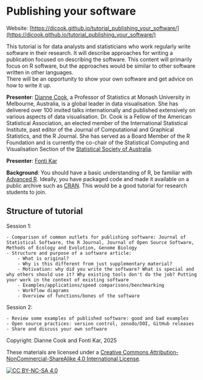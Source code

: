# Publishing your software

Website: [https://dicook.github.io/tutorial_publishing_your_software/](https://dicook.github.io/tutorial_publishing_your_software/)

This tutorial is for data analysts and statisticians who work regularly write 
software in their research. It will describe approaches for writing a publication 
focused on describing the software. This content will primarily focus on R software, 
but the approaches would be similar to other software written in other languages.  
There will be an opportunity to show your own software and get advice on how to write it up. 

**Presenter**: [Dianne Cook](https://www.dicook.org), a Professor of 
Statistics at Monash University in Melbourne, Australia, is a global leader
in data visualisation. She has delivered over 100 invited talks 
internationally and published extensively on various aspects of data 
visualisation. Dr. Cook is a Fellow of the American Statistical 
Association, an elected member of the International Statistical 
Institute, past editor of the Journal of Computational and Graphical 
Statistics, and the R Journal. She has served as a Board Member of the 
R Foundation and is currently the co-chair of the Statistical Computing 
and Visualisation Section of the [Statistical Society of Australia](https://www.statsoc.org.au).

**Presenter**: [Fonti Kar](https://fontikar.github.io)

**Background**: You should have a basic understanding of R, be familiar 
with [Advanced R](https://adv-r.hadley.nz). Ideally, you have packaged code and made it 
available on a public archive such as [CRAN](https://cran.r-project.org). This would be a good 
tutorial for research students to join. 

## Structure of tutorial

Session 1:

    - Comparison of common outlets for publishing software: Journal of Statistical Software, the R Journal, Journal of Open Source Software, Methods of Ecology and Evolution, Genome Biology
    - Structure and purpose of a software article:
        - What is original?
        - Why is this different from just supplementary material?
        - Motivation: why did you write the software? What is special and why others should use it? Why existing tools don't do the job? Putting your work in the context of existing software
        - Examples/applications/speed comparisons/benchmarking
        - Workflow diagrams
        - Overview of functions/bones of the software

Session 2: 

    - Review some examples of published software: good and bad examples
    - Open source practices: version control, zenodo/DOI, GitHub releases
    - Share and discuss your own software


Copyright: Dianne Cook and Fonti Kar, 2025

These materials are licensed under a
[Creative Commons Attribution-NonCommercial-ShareAlike 4.0 International License][cc-by-nc-sa].

[![CC BY-NC-SA 4.0][cc-by-nc-sa-image]][cc-by-nc-sa]

[cc-by-nc-sa]: http://creativecommons.org/licenses/by-nc-sa/4.0/
[cc-by-nc-sa-image]: https://licensebuttons.net/l/by-nc-sa/4.0/88x31.png
[cc-by-nc-sa-shield]: https://img.shields.io/badge/License-CC%20BY--NC--SA%204.0-lightgrey.svg
